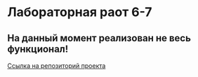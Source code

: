 # Лабораторная раот 6-7

## На данный момент реализован не весь функционал!

[Ссылка на репозиторий проекта](https://github.com/Glazkoff/emercom)